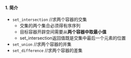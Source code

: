 <!--
 * @Author: 15868707168@163.com 15868707168@163.com
 * @Date: 2023-03-31 17:03:13
 * @LastEditors: 15868707168@163.com 15868707168@163.com
 * @LastEditTime: 2023-03-31 17:08:21
 * @FilePath: \CPlusPlusLessons\STL\算法\7.常用集合算法.md
 * @Description: 这是默认设置,请设置`customMade`, 打开koroFileHeader查看配置 进行设置: https://github.com/OBKoro1/koro1FileHeader/wiki/%E9%85%8D%E7%BD%AE
-->
#### 1. 简介
+ `set_intersection` //求两个容器的交集
    + 交集的两个集合必须得有序序列
    + 目标容器开辟空间需要从**两个容器中取最小值**
    + set_intersection返回值既是交集中最后一个元素的位置
+ `set_union` //求两个容器的并集
+ `set_difference` //求两个容器的差集
